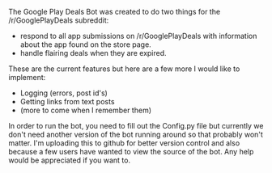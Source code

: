 The Google Play Deals Bot was created to do two things for the /r/GooglePlayDeals subreddit:

* respond to all app submissions on /r/GooglePlayDeals with information about the app found on the store page. 
* handle flairing deals when they are expired. 

These are the current features but here are a few more I would like to implement:

* Logging (errors, post id's)
* Getting links from text posts
* (more to come when I remember them)

In order to run the bot, you need to fill out the Config.py file but currently we don't need another version of the bot running around so that probably won't matter. I'm uploading this to github for better version control and also because a few users have wanted to view the source of the bot. Any help would be appreciated if you want to.